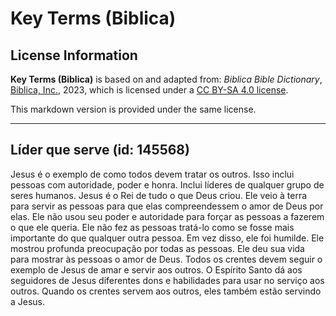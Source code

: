 # Key Terms (Biblica)

## License Information

**Key Terms (Biblica)** is based on and adapted from: _Biblica Bible Dictionary_, [Biblica, Inc.](https://www.biblica.com/), 2023, which is licensed under a [CC BY-SA 4.0 license](https://creativecommons.org/licenses/by-sa/4.0/legalcode.en).

This markdown version is provided under the same license.



--------------------------------

## Líder que serve (id: 145568)

Jesus é o exemplo de como todos devem tratar os outros. Isso inclui pessoas com autoridade, poder e honra. Inclui líderes de qualquer grupo de seres humanos. Jesus é o Rei de tudo o que Deus criou. Ele veio à terra para servir as pessoas para que elas compreendessem o amor de Deus por elas. Ele não usou seu poder e autoridade para forçar as pessoas a fazerem o que ele queria. Ele não fez as pessoas tratá\-lo como se fosse mais importante do que qualquer outra pessoa. Em vez disso, ele foi humilde. Ele mostrou profunda preocupação por todas as pessoas. Ele deu sua vida para mostrar às pessoas o amor de Deus. Todos os crentes devem seguir o exemplo de Jesus de amar e servir aos outros. O Espírito Santo dá aos seguidores de Jesus diferentes dons e habilidades para usar no serviço aos outros. Quando os crentes servem aos outros, eles também estão servindo a Jesus.


